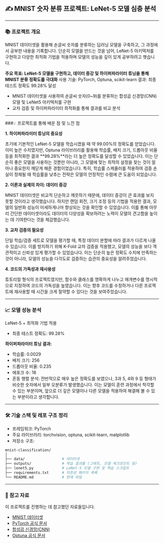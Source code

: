 ## ✍️ MNIST 숫자 분류 프로젝트: LeNet-5 모델 심층 분석

---

### 📚 프로젝트 개요
MNIST 데이터셋을 활용해 손글씨 숫자를 분류하는 딥러닝 모델을 구축하고, 그 과정에서 공부한 내용을 기록합니다.
단순히 모델을 만드는 것을 넘어, LeNet-5 아키텍처를 구현하고 다양한 최적화 기법을 적용하며 모델의 성능을 깊이 있게 공부하려고 햇습니다. 

**주요 목표: LeNet-5 모델을 구현하고, 데이터 증강 및 하이퍼파라미터 튜닝을 통해 MNIST 분류 정확도를 극대화** 
사용 기술: PyTorch, Optuna, scikit-learn
결과: 최종 테스트 정확도 99.28% 달성

- MNIST 데이터셋을 사용하여 손글씨 숫자(0~9)를 분류하는 합성곱 신경망(CNN) 모델 및 LeNet5 아키텍처를 구현
- 교차 검증 및 하이퍼파라미터 최적화를 통해 결과를 비교 분석

---

###💡 프로젝트를 통해 배운 점 및 느낀 점

**1. 하이퍼파라미터 튜닝의 중요성**

초기에 기본적인 LeNet-5 모델을 학습시켰을 때 약 99.00%의 정확도를 얻었습니다. 이미 높은 수치였지만, Optuna 라이브러리를 활용해 학습률, 배치 크기, 드롭아웃 비율 등을 최적화한 결과 **99.28%**라는 더 높은 정확도를 달성할 수 있었습니다. 이는 단순히 좋은 모델을 사용하는 것뿐만 아니라, 그 모델에 맞는 최적의 설정을 찾는 것이 얼마나 중요한지 깨닫게 해준 경험이었습니다. 특히, 학습률 스케줄러를 적용하여 검증 손실이 정체될 때 학습률을 낮추는 전략은 모델의 안정적인 수렴에 큰 도움이 되었습니다.

**2. 이론과 실제의 차이: 데이터 증강**

MNIST 데이터셋은 비교적 단순하고 깨끗하기 때문에, 데이터 증강이 큰 효과를 보지 못할 것이라고 생각했습니다. 하지만 랜덤 회전, 크기 조정 등의 기법을 적용한 결과, 모델의 일반화 성능이 미세하게나마 향상되는 것을 확인할 수 있었습니다. 이를 통해 아무리 간단한 데이터셋이라도 데이터의 다양성을 확보하려는 노력이 모델의 견고함을 높이는 데 기여한다는 것을 체감했습니다.

**3. 교차 검증의 필요성**

단일 학습/검증 세트로 모델을 평가할 때, 특정 데이터 분할에 따라 결과가 다르게 나올 수 있습니다. 이를 방지하기 위해 K-Fold 교차 검증을 적용했고, 모델의 성능을 보다 객관적이고 신뢰성 있게 평가할 수 있었습니다. 이는 단순히 높은 정확도 수치에 만족하는 것이 아니라, 모델의 성능을 다각도로 검증하는 습관의 중요성을 알려주었습니다.

**4. 코드의 가독성과 재사용성**

튜토리얼 형식의 프로젝트였지만, 함수와 클래스를 명확하게 나누고 매개변수를 명시적으로 지정하여 코드의 가독성을 높였습니다. 이는 향후 코드를 수정하거나 다른 프로젝트에 재사용할 때 시간을 크게 절약할 수 있다는 것을 보여주었습니다.

---

### 📈 모델 성능 분석
LeNet-5 + 최적화 기법 적용
- 최종 테스트 정확도: 99.28%

**하이퍼파라미터 튜닝 결과:**
- 학습률: 0.0029
- 배치 크기: 256
- 드롭아웃 비율: 0.235
- 에포크 수: 18
- 혼동 행렬 분석: 전반적으로 매우 높은 정확도를 보였으나, 3과 5, 4와 9 등 형태가 비슷한 숫자에서 일부 오분류가 발생했습니다. 이는 모델이 훈련 과정에서 착각할 수 있는 부분이며, 앞으로 더 깊은 모델이나 다른 모델을 적용하여 해결해 볼 수 있는 부분이라고 생각합니다.

---

### 🛠 기술 스택 및 레포 구조 정리
- 프레임워크: PyTorch
- 주요 라이브러리: torchvision, optuna, scikit-learn, matplotlib
- 저장소 구조:

```Bash
mnist-classification/
│
├── data/                 # 데이터셋
├── outputs/              # 학습 결과물 (그래프, 모델 체크포인트 등)
├── lenet5.py             # LeNet-5 모델 구현 및 학습 스크립트
├── requirements.txt      # 의존성 패키지 목록
└── README.md             # 현재 파일
```

---

### 🔗 참고 자료
이 프로젝트를 진행하는 데 참고했던 자료들입니다.
- [MNIST 데이터셋](http://yann.lecun.com/exdb/mnist/)
- [PyTorch 공식 문서](https://pytorch.org/docs/)
- [합성곱 신경망(CNN)](https://en.wikipedia.org/wiki/Convolutional_neural_network)
- [Optuna 공식 문서](https://optuna.readthedocs.io/en/stable/)
